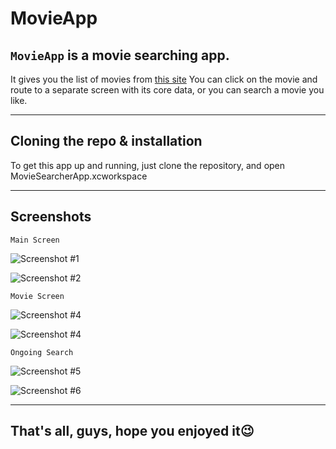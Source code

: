 # MovieApp

## ```MovieApp``` is a movie searching app.
It gives you the list of movies from [this site](https://www.themoviedb.org/)
You can click on the movie and route to a separate screen with its core data,
or you can search a movie you like.

---

## Cloning the repo & installation

To get this app up and running, just clone the repository, and open MovieSearcherApp.xcworkspace

---

## Screenshots

```Main Screen```

![Screenshot #1](/images/MainScreenWhite.jpeg)

![Screenshot #2](/images/MainScreenBlack.jpeg)

```Movie Screen```

![Screenshot #4](/images/MovieScreenBlack.PNG)

![Screenshot #4](/images/MovieScreenWhite.PNG)


```Ongoing Search```

![Screenshot #5](/images/SearchResBlack.PNG)

![Screenshot #6](/images/SearchResWhite.PNG)

---

## That's all, guys, hope you enjoyed it😉
